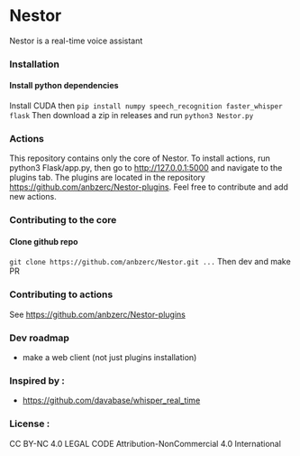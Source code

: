 # Nestor
Nestor is a real-time voice assistant
### Installation 
#### Install python dependencies
Install CUDA then
```pip install numpy speech_recognition faster_whisper flask```
Then download a zip in releases and run
```python3 Nestor.py```

### Actions 
This repository contains only the core of Nestor. To install actions, run python3 Flask/app.py, then go to http://127.0.0.1:5000 and navigate to the plugins tab. The plugins are located in the repository https://github.com/anbzerc/Nestor-plugins. Feel free to contribute and add new actions.

### Contributing to the core
#### Clone github repo
```git clone https://github.com/anbzerc/Nestor.git ...```
Then dev and make PR

### Contributing to actions
See https://github.com/anbzerc/Nestor-plugins

### Dev roadmap
- make a web client (not just plugins installation)
  
### Inspired by :
- https://github.com/davabase/whisper_real_time

### License :
CC BY-NC 4.0 LEGAL CODE
Attribution-NonCommercial 4.0 International
